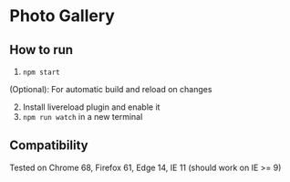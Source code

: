 # Photo Gallery
## How to run
1. `npm start`

(Optional): For automatic build and reload on changes

2. Install livereload plugin and enable it
3. `npm run watch` in a new terminal

## Compatibility
Tested on Chrome 68, Firefox 61, Edge 14, IE 11 (should work on IE >= 9)
